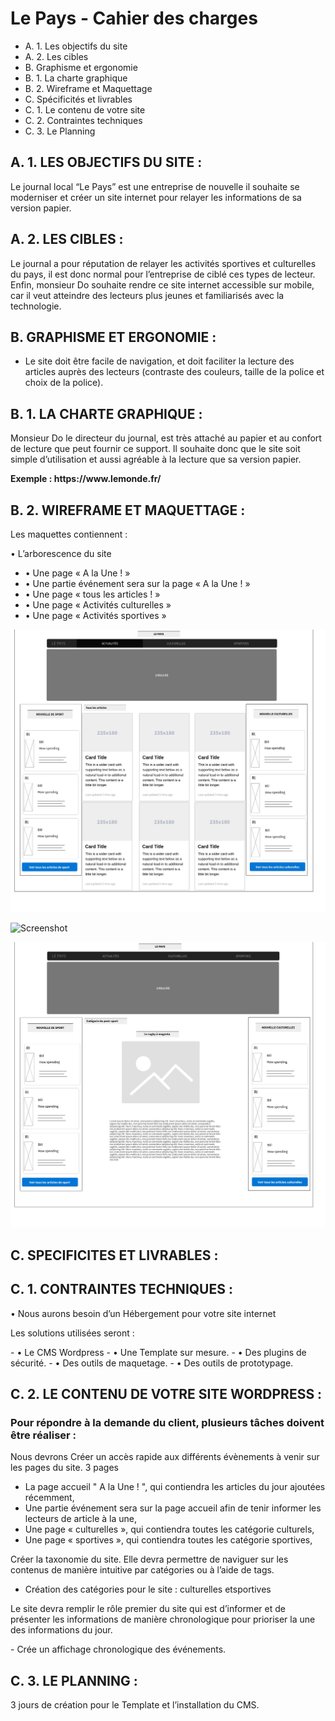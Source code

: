 # Le Pays - Cahier des charges

-   A.	1. Les objectifs du site 
-   A.	2. Les cibles 
-   B.	Graphisme et ergonomie
-   B.  1. La charte graphique
-   B.  2. Wireframe et Maquettage
-   C.  Spécificités et livrables 
-   C.  1. Le contenu de votre site 
-   C.  2. Contraintes techniques 
-   C.  3. Le Planning

## A. 1. LES OBJECTIFS DU SITE :

<p>Le journal local “Le Pays” est une entreprise de nouvelle il souhaite se moderniser et créer un site internet pour relayer les informations de sa version papier.</p>

## A. 2. LES CIBLES :
<p>
Le journal a pour réputation de relayer les activités sportives et culturelles du pays, il est donc normal pour l’entreprise de ciblé ces types de lecteur.
 Enfin, monsieur Do souhaite rendre ce site internet accessible sur mobile, car il veut atteindre des lecteurs plus jeunes et familiarisés avec la technologie. 
</p>

## B. GRAPHISME ET ERGONOMIE :

- Le site doit être facile de navigation, et doit faciliter la lecture des articles auprès des lecteurs (contraste des couleurs, taille de la police et choix de la police).


## B. 1. LA CHARTE GRAPHIQUE :
<p>
Monsieur Do le directeur du journal, est très attaché au papier et au confort de lecture que peut fournir ce support. Il souhaite donc que le site soit simple d’utilisation et aussi agréable à la lecture que sa version papier. 
</p>
<p><strong>Exemple : https://www.lemonde.fr/</strong></p>

## B. 2. WIREFRAME ET MAQUETTAGE :

<p>Les maquettes contiennent :</p>

• L’arborescence du site 

- • Une page « A la Une ! »
- • Une partie événement sera sur la page « A la Une ! »
- • Une page « tous les articles ! »
- • Une page « Activités culturelles »
- • Une page « Activités sportives »


![Screenshot](../LaMaquetteDuSite/accueil.jpg) 

![Screenshot](../LaMaquetteDuSite/catégorie.jpg) 

![Screenshot](../LaMaquetteDuSite/post.jpg) 

## C. SPECIFICITES ET LIVRABLES :

## C. 1. CONTRAINTES TECHNIQUES :


•	Nous aurons besoin d’un Hébergement pour votre site internet
<p>Les solutions utilisées seront :</p>
-    • Le CMS Wordpress
-    • Une Template sur mesure. 
-    • Des plugins de sécurité.
-    • Des outils de maquetage. 
-    • Des outils de prototypage. 


## C. 2. LE CONTENU DE VOTRE SITE WORDPRESS :

### Pour répondre à la demande du client, plusieurs tâches doivent être réaliser :
<p>
Nous devrons Créer un accès rapide aux différents évènements à venir sur les pages du site. 3 pages 
</p>

- La page accueil " A la Une ! ", qui contiendra les articles du jour ajoutées récemment,
- Une partie événement sera sur la page accueil afin de tenir informer les lecteurs de article à la une,
- Une page « culturelles », qui contiendra toutes les catégorie culturels,
- Une page « sportives », qui contiendra toutes les catégorie sportives,

<p>
Créer la taxonomie du site. Elle devra permettre de naviguer sur les contenus de manière intuitive par catégories ou à l’aide de tags. 
</p>

- Création des catégories pour le site : culturelles etsportives 
<p>
 Le site devra remplir le rôle premier du site qui est d’informer et de présenter les informations de manière chronologique pour prioriser la une des informations du jour.
</p>
-	Crée un affichage chronologique des événements.

## C.	3. LE PLANNING :

<p>3 jours de création pour le Template et l’installation du CMS.</p>




